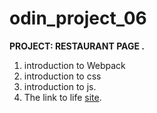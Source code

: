 # odin_project_06
**PROJECT: RESTAURANT PAGE .**
1. introduction to Webpack
2. introduction to css
3. introduction to js.
4. The link to life  [site](https://mrsuber.github.io/odin_project_06_restaurant/).
